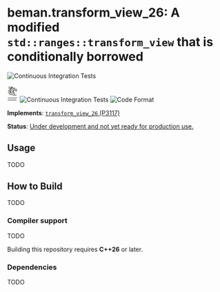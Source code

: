 <!--
SPDX-License-Identifier: Apache-2.0 WITH LLVM-exception
-->

# beman.transform_view_26: A modified `std::ranges::transform_view` that is conditionally borrowed
![Continuous Integration Tests](https://github.com/tzlaine/transform_view_26/actions/workflows/ci_tests.yml/badge.svg)


<!-- markdownlint-disable -->
<img src="https://github.com/bemanproject/beman/blob/main/images/logos/beman_logo-beman_library_under_development.png" style="width:5%; height:auto;"> ![Continuous Integration Tests](https://github.com/tzlaine/transform_view_26/actions/workflows/ci_tests.yml/badge.svg)
![Code Format](https://github.com/bemanproject/tzlaine/transform_view_26/actions/workflows/pre-commit.yml/badge.svg)
<!-- markdownlint-enable -->

**Implements**: [`transform_view_26` (P3117)](https://wg21.link/P3117)

<!-- markdownlint-disable -->
**Status**: [Under development and not yet ready for production use.](https://github.com/bemanproject/beman/blob/main/docs/BEMAN_LIBRARY_MATURITY_MODEL.md#under-development-and-not-yet-ready-for-production-use)
<!-- markdownlint-enable -->

## Usage

TODO

## How to Build

TODO

### Compiler support

TODO

Building this repository requires **C++26** or later.

### Dependencies

TODO

